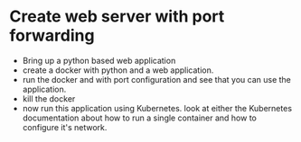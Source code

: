 # Create web server with port forwarding

* Bring up a python based web application
* create a docker with python and a web application.
* run the docker and with port configuration and see that you
    can use the application.
* kill the docker
* now run this application using Kubernetes.
    look at either the Kubernetes
    documentation about how to run a single container
    and how to configure it's network.
